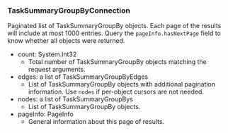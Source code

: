 ### TaskSummaryGroupByConnection
Paginated list of TaskSummaryGroupBy objects. Each page of the results will include at most 1000 entries. Query the `pageInfo.hasNextPage` field to know whether all objects were returned.

- count: System.Int32
  - Total number of TaskSummaryGroupBy objects matching the request arguments.
- edges: a list of TaskSummaryGroupByEdges
  - List of TaskSummaryGroupBy objects with additional pagination information. Use `nodes` if per-object cursors are not needed.
- nodes: a list of TaskSummaryGroupBys
  - List of TaskSummaryGroupBy objects.
- pageInfo: PageInfo
  - General information about this page of results.
